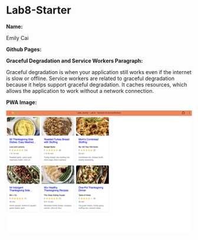 # Lab8-Starter

**Name:**

Emily Cai

**Github Pages:**



**Graceful Degradation and Service Workers Paragraph:**

Graceful degradation is when your application still works even if the internet is slow or offline. Service workers are related to graceful degradation because it helps support graceful degradation. It caches resources, which allows the application to work without a network connection.

**PWA Image:**

![PWA Image](pwa.png)